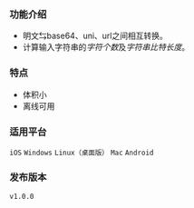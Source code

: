 ### 功能介绍
- 明文⇆base64、uni、url之间相互转换。
- 计算输入字符串的*字符个数*及*字符串比特长度*。

### 特点
- 体积小
- 离线可用

### 适用平台
`iOS`  `Windows`  `Linux（桌面版）`  `Mac`  `Android`

### 发布版本
`v1.0.0`  
